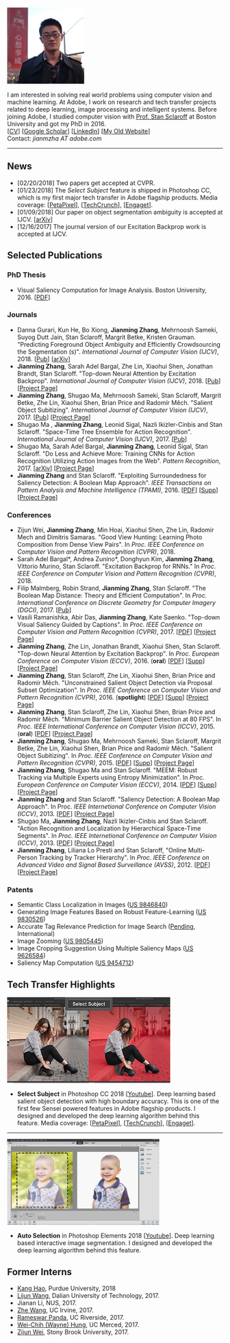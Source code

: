 ![](img/image002.jpg)  
  
I am interested in solving real world problems using computer vision and machine learning. At Adobe, I work on research and tech transfer projects related to deep learning, image processing and intelligent systems. Before joining Adobe, I studied computer vision with [Prof. Stan Sclaroff](http://www.cs.bu.edu/~sclaroff/) at Boston University and got my PhD in 2016.  
[[CV](https://www.dropbox.com/s/cnfsykaoi2p4qa5/CV_JianmingZhang.pdf?dl=0)]  [[Google Scholar](https://scholar.google.com/citations?user=TkVHKDgAAAAJ&hl=en)]  [[LinkedIn](www.linkedin.com/in/jianming-zhang-60762227)] [[My Old Website](http://cs-people.bu.edu/jmzhang/)]  
Contact: _jianmzha AT adobe.com_  

-------
## News
* [02/20/2018] Two papers get accepted at CVPR.
* [01/23/2018] The _Select Subject_ feature is shipped in Photoshop CC, which is my first major tech transfer in Adobe flagship products. Media coverage: [[PetaPixel](https://petapixel.com/2018/01/23/select-subject-photoshop-now-ai-powered-one-click-selections/)], [[TechCrunch](https://techcrunch.com/2018/01/23/adobe-photoshop-cc-now-makes-selecting-objects-a-one-click-affair/)], [[Engaget](https://www.engadget.com/2018/01/23/photoshops-ai-select-subject/)].
* [01/09/2018] Our paper on object segmentation ambiguity is accepted at IJCV. [[arXiv](https://arxiv.org/abs/1705.00366)]
* [12/16/2017] The journal version of our Excitation Backprop work is accepted at IJCV.

## Selected Publications

### PhD Thesis
* Visual Saliency Computation for Image Analysis. Boston University, 2016. [[PDF](https://www.dropbox.com/s/m9557mlql5e643h/thesis_final.pdf?dl=0)]  

### Journals
* Danna Gurari, Kun He, Bo Xiong, __Jianming Zhang__, Mehrnoosh Sameki, Suyog Dutt Jain, Stan Sclaroff, Margrit Betke, Kristen Grauman. "Predicting Foreground Object Ambiguity and Efficiently Crowdsourcing the Segmentation (s)". _International Journal of Computer Vision (IJCV)_, 2018. [[Pub](http://link.springer.com/article/10.1007/s11263-018-1065-7)] [[arXiv](https://arxiv.org/abs/1705.00366)]
* __Jianming Zhang__, Sarah Adel Bargal, Zhe Lin, Xiaohui Shen, Jonathan Brandt, Stan Sclaroff.  "Top-down Neural Attention by Excitation Backprop". _International Journal of Computer Vision (IJCV)_, 2018. [[Pub](https://link.springer.com/article/10.1007/s11263-017-1059-x)] [[Project Page](http://cs-people.bu.edu/jmzhang/excitationbp.html)]
* __Jianming Zhang__, Shugao Ma, Mehrnoosh Sameki, Stan Sclaroff, Margrit Betke, Zhe Lin, Xiaohui Shen, Brian Price and Radomír Měch.  "Salient Object Subitizing". _International Journal of Computer Vision (IJCV)_, 2017. [[Pub](https://link.springer.com/article/10.1007%2Fs11263-017-1011-0)] [[Project Page](http://cs-people.bu.edu/jmzhang/sos.html)]
* Shugao Ma , __Jianming Zhang__, Leonid Sigal, Nazli Ikizler-Cinbis and Stan Sclaroff. "Space-Time Tree Ensemble for Action Recognition". _International Journal of Computer Vision (IJCV)_, 2017. [[Pub](https://link.springer.com/article/10.1007/s11263-016-0980-8)]
* Shugao Ma, Sarah Adel Bargal, __Jianming Zhang__, Leonid Sigal, Stan Sclaroff. "Do Less and Achieve More: Training CNNs for Action Recognition Utilizing Action Images from the Web". _Pattern Recognition_, 2017. [[arXiv](http://arxiv.org/pdf/1512.07155v1.pdf)] [[Project Page](http://cs-people.bu.edu/sbargal/BU-action/)]
* __Jianming Zhang__ and Stan Sclaroff. "Exploiting Surroundedness for Saliency Detection: A Boolean Map Approach". _IEEE Transactions on Pattern Analysis and Machine Intelligence (TPAMI)_, 2016. [[PDF](http://cs-people.bu.edu/jmzhang/BMS/BMS_PAMI_preprint.pdf)] [[Supp](http://cs-people.bu.edu/jmzhang/SOS/SOS_supp.pdf)] [[Project Page](http://cs-people.bu.edu/jmzhang/BMS/BMS.html)]

### Conferences
* Zijun Wei, __Jianming Zhang__, Min Hoai, Xiaohui Shen, Zhe Lin, Radomir Mech and Dimitris Samaras. "Good View Hunting: Learning Photo Composition from Dense View Pairs". In _Proc. IEEE Conference on Computer Vision and Pattern Recognition (CVPR)_, 2018.
* Sarah Adel Bargal\*, Andrea Zunino\*, Donghyun Kim, __Jianming Zhang__, Vittorio Murino, Stan Sclaroff. "Excitation Backprop for RNNs." In _Proc. IEEE Conference on Computer Vision and Pattern Recognition (CVPR)_, 2018. 
* Filip Malmberg, Robin Strand, __Jianming Zhang__, Stan Sclaroff. "The Boolean Map Distance: Theory and Efficient Computation". In _Proc. International Conference on Discrete Geometry for Computer Imagery (DGCI)_, 2017. [[Pub](https://link.springer.com/chapter/10.1007/978-3-319-66272-5_27)]
* Vasili Ramanishka, Abir Das, __Jianming Zhang__, Kate Saenko. "Top-down Visual Saliency Guided by Captions".  In _Proc. IEEE Conference on Computer Vision and Pattern Recognition (CVPR)_, 2017. [[PDF](https://arxiv.org/pdf/1612.07360.pdf)] [[Project Page](http://ai.bu.edu/caption-guided-saliency/)]
* __Jianming Zhang__, Zhe Lin, Jonathan Brandt, Xiaohui Shen, Stan Sclaroff. "Top-down Neural Attention by Excitation Backprop". In _Proc. European Conference on Computer Vision (ECCV)_, 2016. (__oral__) [[PDF](http://cs-people.bu.edu/jmzhang/EB/ExcitationBackprop.pdf)] [[Supp](http://cs-people.bu.edu/jmzhang/EB/ExcitationBackprop-supp.pdf)] [[Project Page](http://cs-people.bu.edu/jmzhang/excitationbp.html)]
* __Jianming Zhang__, Stan Sclaroff, Zhe Lin, Xiaohui Shen, Brian Price and Radomír Měch. "Unconstrained Salient Object Detection via Proposal Subset Optimization". In _Proc. IEEE Conference on Computer Vision and Pattern Recognition (CVPR)_, 2016. (__spotlight__) [[PDF](http://cs-people.bu.edu/jmzhang/SOD/CVPR16SOD_camera_ready.pdf)] [[Supp](http://cs-people.bu.edu/jmzhang/SOD/supp_camera_ready.pdf)] [[Project Page](http://cs-people.bu.edu/jmzhang/sod.html)]
* __Jianming Zhang__, Stan Sclaroff, Zhe Lin, Xiaohui Shen, Brian Price and Radomír Měch. "Minimum Barrier Salient Object Detection at 80 FPS". In _Proc. IEEE International Conference on Computer Vision (ICCV)_, 2015. (__oral__) [[PDF](http://cs-people.bu.edu/jmzhang/fastmbd/MBS_preprint.pdf)] [[Project Page](http://cs-people.bu.edu/jmzhang/fastmbd.html)]
* __Jianming Zhang__, Shugao Ma, Mehrnoosh Sameki, Stan Sclaroff, Margrit Betke, Zhe Lin, Xiaohui Shen, Brian Price and Radomír Měch. "Salient Object Subitizing". In _Proc. IEEE Conference on Computer Vision and Pattern Recognition (CVPR)_, 2015. [[PDF](http://cs-people.bu.edu/jmzhang/SOS/SOS_preprint.pdf)] [[Supp](http://cs-people.bu.edu/jmzhang/SOS/SOS_supp.pdf)] [[Project Page](http://cs-people.bu.edu/jmzhang/sos.html)]
* __Jianming Zhang__, Shugao Ma and Stan Sclaroff. "MEEM: Robust Tracking via Multiple Experts using Entropy Minimization". In _Proc. European Conference on Computer Vision (ECCV)_, 2014. [[PDF](http://cs-people.bu.edu/jmzhang/MEEM/MEEM-eccv-preprint.pdf)] [[Supp](http://cs-people.bu.edu/jmzhang/MEEM/supplementary.pdf)] [[Project Page](http://cs-people.bu.edu/jmzhang/MEEM/MEEM.html)]
* __Jianming Zhang__ and Stan Sclaroff. "Saliency Detection: A Boolean Map Approach". In Proc. _IEEE Internetional Conference on Computer Vision (ICCV)_, 2013. [[PDF](http://cs-people.bu.edu/jmzhang/BMS/BMS_iccv13_preprint.pdf)] [[Project Page](http://cs-people.bu.edu/jmzhang/BMS/BMS.html)]
* Shugao Ma, __Jianming Zhang__, Nazli Ikizler-Cinbis and Stan Sclaroff. "Action Recognition and Localization by Hierarchical Space-Time Segments". In _Proc. IEEE Internetional Conference on Computer Vision (ICCV)_, 2013. [[PDF](http://cs-people.bu.edu/shugaoma/STSegments/iccv2013_preprint_shugao.pdf)] [[Project Page](http://cs-people.bu.edu/shugaoma/STSegments/STSegments.html)]
* __Jianming Zhang__, Liliana  Lo Presti and Stan Sclaroff, "Online Multi-Person Tracking by Tracker Hierarchy". In _Proc. IEEE Conference on Advanced Video and Signal Based Surveillance (AVSS)_, 2012. [[PDF](http://www.cs.bu.edu/groups/ivc/software/TrackerHierarchy/AVSS2012_TrackerHierarchy.pdf)] [[Project Page](http://cs-people.bu.edu/jmzhang/tracker_hierarchy/Tracker_Hierarchy.htm)]

### Patents
* Semantic Class Localization in Images ([US 9846840](http://www.freepatentsonline.com/y2017/0344884.html))
* Generating Image Features Based on Robust Feature-Learning ([US 9830526](http://www.freepatentsonline.com/9830526.html))
* Accurate Tag Relevance Prediction for Image Search ([Pending](https://www.google.com/patents/US20170236055), International)
* Image Zooming ([US 9805445](https://www.google.com/patents/US9805445))
* Image Cropping Suggestion Using Multiple Saliency Maps ([US 9626584](https://www.google.com/patents/US9626584))
* Saliency Map Computation ([US 9454712](https://www.google.com/patents/US9454712))

## Tech Transfer Highlights

![](img/select-subject.jpg) 
* __Select Subject__ in Photoshop CC 2018 [[Youtube](https://youtu.be/x-9qYLr15tU)]. Deep learning based salient object detection with high boundary accuracy. This is one of the first few Sensei powered features in Adobe flagship products. I designed and developed the deep learning algorithm behind this feature. Media coverage: [[PetaPixel](https://petapixel.com/2018/01/23/select-subject-photoshop-now-ai-powered-one-click-selections/)], [[TechCrunch](https://techcrunch.com/2018/01/23/adobe-photoshop-cc-now-makes-selecting-objects-a-one-click-affair/)], [[Engaget](https://www.engadget.com/2018/01/23/photoshops-ai-select-subject/)].

---

![](img/adobe-photoshop-elemnents-18.jpg) 
* __Auto Selection__ in Photoshop Elements 2018 [[Youtube](https://youtu.be/kXUW1Z_f5Ug)]. Deep learning based interactive image segmentation. I designed and developed the deep learning algorithm behind this feature.

## Former Interns
* [Kang Hao](https://www.linkedin.com/in/haokang2017/), Purdue University, 2018 
* [Lijun Wang](https://scholar.google.com/citations?user=EfTwkXMolscC&hl=en), Dalian University of Technology, 2017.
* Jianan Li, NUS, 2017.
* [Zhe Wang](http://wangzheallen.github.io/), UC Irvine, 2017.
* [Rameswar Panda](https://rpand002.github.io/), UC Riverside, 2017.
* [Wei-Chih (Wayne) Hung](https://hfslyc.github.io/), UC Merced, 2017.
* [Zijun Wei](http://www.zijunwei.org/), Stony Brook University, 2017.

